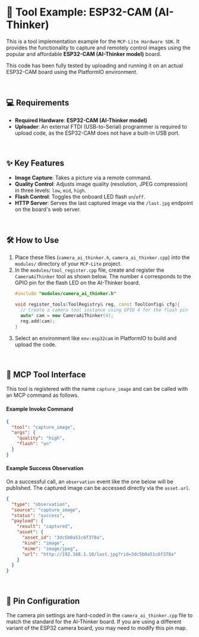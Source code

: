 # 📸 Tool Example: ESP32-CAM (AI-Thinker)

This is a tool implementation example for the `MCP-Lite Hardware SDK`. It provides the functionality to capture and remotely control images using the popular and affordable **ESP32-CAM (AI-Thinker model)** board.

This code has been fully tested by uploading and running it on an actual ESP32-CAM board using the PlatformIO environment.

<br>

## 💻 Requirements

  * **Required Hardware**: **ESP32-CAM (AI-Thinker model)**
  * **Uploader**: An external FTDI (USB-to-Serial) programmer is required to upload code, as the ESP32-CAM does not have a built-in USB port.

<br>

## ✨ Key Features

  * **Image Capture**: Takes a picture via a remote command.
  * **Quality Control**: Adjusts image quality (resolution, JPEG compression) in three levels: `low`, `mid`, `high`.
  * **Flash Control**: Toggles the onboard LED flash `on`/`off`.
  * **HTTP Server**: Serves the last captured image via the `/last.jpg` endpoint on the board's web server.

<br>

## 🛠️ How to Use

1.  Place these files (`camera_ai_thinker.h`, `camera_ai_thinker.cpp`) into the `modules/` directory of your `MCP-Lite` project.
2.  In the `modules/tool_register.cpp` file, create and register the `CameraAiThinker` tool as shown below. The number `4` corresponds to the GPIO pin for the flash LED on the AI-Thinker board.
    ```cpp
    #include "modules/camera_ai_thinker.h"

    void register_tools(ToolRegistry& reg, const ToolConfig& cfg){
      // Create a camera tool instance using GPIO 4 for the flash pin
      auto* cam = new CameraAiThinker(4);
      reg.add(cam);
    }
    ```
3.  Select an environment like `env:esp32cam` in PlatformIO to build and upload the code.

<br>

## 🔧 MCP Tool Interface

This tool is registered with the name `capture_image` and can be called with an MCP command as follows.

#### **Example Invoke Command**

```json
{
  "tool": "capture_image",
  "args": {
    "quality": "high",
    "flash": "on"
  }
}
```

#### **Example Success Observation**

On a successful call, an `observation` event like the one below will be published. The captured image can be accessed directly via the `asset.url`.

```json
{
  "type": "observation",
  "source": "capture_image",
  "status": "success",
  "payload": {
    "result": "captured",
    "asset": {
      "asset_id": "3dc5b0a51c6f378a",
      "kind": "image",
      "mime": "image/jpeg",
      "url": "http://192.168.1.10/last.jpg?rid=3dc5b0a51c6f378a"
    }
  }
}
```

<br>

## 🔌 Pin Configuration

The camera pin settings are hard-coded in the `camera_ai_thinker.cpp` file to match the standard for the AI-Thinker board. If you are using a different variant of the ESP32 camera board, you may need to modify this pin map.